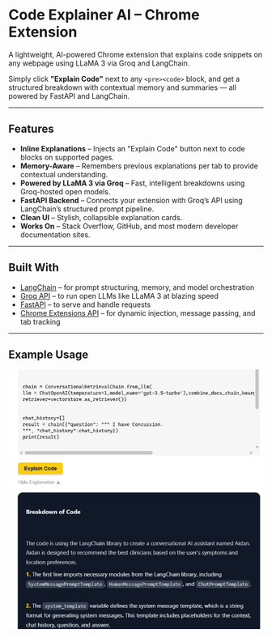 # Code Explainer AI – Chrome Extension

A lightweight, AI-powered Chrome extension that explains code snippets on any webpage using LLaMA 3 via Groq and LangChain.

Simply click **"Explain Code"** next to any `<pre><code>` block, and get a structured breakdown with contextual memory and summaries — all powered by FastAPI and LangChain.

---

## Features

-  **Inline Explanations** – Injects an "Explain Code" button next to code blocks on supported pages.
-  **Memory-Aware** – Remembers previous explanations per tab to provide contextual understanding.
-  **Powered by LLaMA 3 via Groq** – Fast, intelligent breakdowns using Groq-hosted open models.
-  **FastAPI Backend** – Connects your extension with Groq’s API using LangChain’s structured prompt pipeline.
-  **Clean UI** – Stylish, collapsible explanation cards.
-  **Works On** – Stack Overflow, GitHub, and most modern developer documentation sites.

---

## Built With

- [LangChain](https://www.langchain.com/) – for prompt structuring, memory, and model orchestration  
- [Groq API](https://console.groq.com/) – to run open LLMs like LLaMA 3 at blazing speed  
- [FastAPI](https://fastapi.tiangolo.com/) – to serve and handle requests  
- [Chrome Extensions API](https://developer.chrome.com/docs/extensions/) – for dynamic injection, message passing, and tab tracking 

---

## Example Usage
![alt text](misc/image.png)
